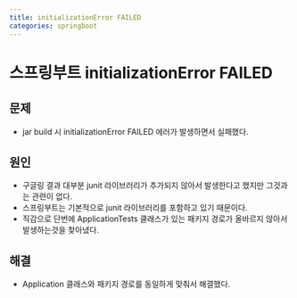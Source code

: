 ```yaml
---
title: initializationError FAILED
categories: springboot
---
```


# 스프링부트 initializationError FAILED

## 문제
  - jar build 시 initializationError FAILED 에러가 발생하면서 실패했다.

## 원인
  - 구글링 결과 대부분 junit 라이브러리가 추가되지 않아서 발생한다고 했지만 그것과는 관련이 없다.
  - 스프링부트는 기본적으로 junit 라이브러리를 포함하고 있기 때문이다.
  - 직감으로 단번에 ApplicationTests 클래스가 있는 패키지 경로가 올바르지 않아서 발생하는것을 찾아냈다.

## 해결
  - Application 클래스와 패키지 경로를 동일하게 맞춰서 해결했다.
